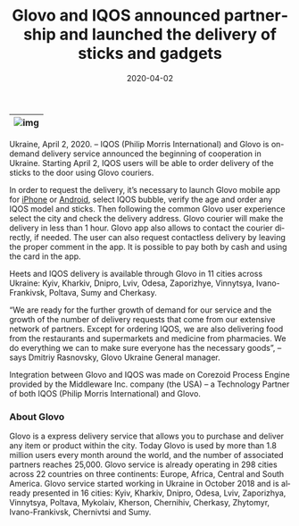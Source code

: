 ﻿---
date: '2020-04-02'
url: 'iqos-glovo-middleware-partnership'
next: 'mambu-corezoid-cloud-state-machine'
title: 'Glovo and IQOS announced partnership and launched the delivery of sticks and gadgets'
description: 'Integration between Glovo and IQOS was made on Corezoid Process Engine provided by the Middleware Inc. company (the USA) – a Technology Partner of both IQOS and Glovo.'
image: '/images/pmi-glovo-corezoid-partnership.png'
category:
    - 'Use cases'
subcategory:
	- 'Enterprise'
tags:
    - 'partnership'
    - 'iqos'
    - 'glovo'
    - 'delivery'
    - 'ios'
    - 'android'
lang: 'en'

---

| ![img](../images/pmi-glovo-corezoid-partnership.png) |
| :---: |

Ukraine, April 2, 2020. – IQOS (Philip Morris International) and Glovo is on-demand delivery service announced the beginning of cooperation in Ukraine. Starting April 2, IQOS users will be able to order delivery of the sticks to the door using Glovo couriers.

  
In order to request the delivery, it’s necessary to launch Glovo mobile app for [iPhone](https://apps.apple.com/app/id951812684?mt=8) or [Android](https://play.google.com/store/apps/details?id=com.glovo&referrer=adjust_reftag%3DcZtDLcqpmw90N%26utm_source%3DHomepage%2B-%2BAndroid), select IQOS bubble, verify the age and order any IQOS model and sticks. Then following the common Glovo user experience select the city and check the delivery address. Glovo courier will make the delivery in less than 1 hour. Glovo app also allows to contact the courier directly, if needed. The user can also request contactless delivery by leaving the proper comment in the app. It is possible to pay both by cash and using the card in the app.
 

Heets and IQOS delivery is available through Glovo in 11 cities across Ukraine: Kyiv, Kharkiv, Dnipro, Lviv, Odesa, Zaporizhye, Vinnytsya, Ivano-Frankivsk, Poltava, Sumy and Cherkasy.

  
“We are ready for the further growth of demand for our service and the growth of the number of delivery requests that come from our extensive network of partners. Except for ordering IQOS, we are also delivering food from the restaurants and supermarkets and medicine from pharmacies. We do everything we can to make sure everyone has the necessary goods”, – says Dmitriy Rasnovsky, Glovo Ukraine General manager.
 

Integration between Glovo and IQOS was made on Corezoid Process Engine provided by the Middleware Inc. company (the USA) – a Technology Partner of both IQOS (Philip Morris International) and Glovo.

  
### About Glovo

Glovo is a express delivery service that allows you to purchase and deliver any item or product within the city. Today Glovo is used by more than 1.8 million users every month around the world, and the number of associated partners reaches 25,000. Glovo service is already operating in 298 cities across 22 countries on three continents: Europe, Africa, Central and South America. Glovo service started working in Ukraine in October 2018 and is already presented in 16 cities: Kyiv, Kharkiv, Dnipro, Odesa, Lviv, Zaporizhya, Vinnytsya, Poltava, Mykolaiv, Kherson, Chernihiv, Cherkasy, Zhytomyr, Ivano-Frankivsk, Chernivtsi and Sumy.
